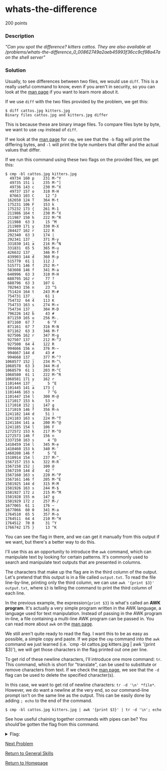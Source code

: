 # whats-the-difference
200 points

### Description
*"Can you spot the difference? kitters cattos. They are also available at /problems/whats-the-difference_0_00862749a2aeb45993f36cc9cf98a47a on the shell server"*

### Solution
Usually, to see differences between two files, we would use `diff`. This is a really useful command to know, even if you aren't in security, so you can look at
the [man page](https://man7.org/linux/man-pages/man1/diff.1.html) if you want to learn more about it. 

If we use `diff` with the two files provided by the problem, we get this:
```
$ diff cattos.jpg kitters.jpg 
Binary files cattos.jpg and kitters.jpg differ
```

This is because these are binary image files. To compare files byte by byte, we want to use `cmp` instead of `diff`. 

If we look at the [man page](https://man7.org/linux/man-pages/man1/cmp.1.html) for `cmp`, we see that the `-b` flag will print the differing bytes,
and `-l` will print the byte numbers that differ and the actual values that differ. 

If we run this command using these two flags on the provided files, we get this:
```
$ cmp -bl cattos.jpg kitters.jpg
  49734 160 p    231 M-^Y
  49735 151 i    235 M-^]
  49736 143 c    230 M-^X
  49737 157 o    310 M-H
  87663 103 C     12 ^J
 162650 124 T    364 M-t
 175231 106 F    153 k
 175232 173 {    261 M-1
 211986 164 t    230 M-^X
 211987 150 h    222 M-^R
 211988  63 3     15 ^M
 211989 171 y    330 M-X
 284427 162 r    122 R
 292340  63 3    174 |
 292341 137 _    371 M-y
 331830 141 a    216 M-^N
 331831  65 5    365 M-u
 426632 137 _    346 M-f
 439903 144 d    360 M-p
 515770  61 1    112 J
 515771 146 f    252 M-*
 583608 146 f    341 M-a
 640996  63 3    310 M-H
 688795 162 r     77 ?
 688796  63 3    107 G
 702943 156 n     23 ^S
 751424 164 t    243 M-#
 754731 137 _     61 1
 754732  64 4    113 K
 754733 163 s    274 M-<
 754734 137 _    304 M-D
 796226 142 b     43 #
 871159 165 u    256 M-.
 871160  67 7      6 ^F
 871161  67 7    316 M-N
 871162  63 3    346 M-f
 927506 162 r    347 M-g
 927507 137 _    212 M-^J
 927508  64 4    122 R
 994666 156 n    376 M-~
 994667 144 d     43 #
 994668 137 _    377 M-^?
1068577 152 j    234 M-^\
1068578  63 3    344 M-d
1068579  61 1    203 M-^C
1068580  61 1    222 M-^R
1068581 171 y    162 r
1101444 137 _      5 ^E
1101445 141 a    173 {
1101446 163 s      7 ^G
1101447 154 l    300 M-@
1171017 153 k     53 +
1171018 152 j    147 g
1171019 146 f    356 M-n
1241182 144 d     51 )
1241183 163 s    224 M-^T
1241184 141 a    200 M-^@
1241185 154 l    106 F
1272572 153 k    217 M-^O
1272573 146 f    156 n
1337150 163 s      4 ^D
1410459 154 l    345 M-e
1410460 153 k    340 M-`
1460208 146 f      5 ^E
1510914 154 l    237 M-^_
1567157 153 k    322 M-R
1567158 152 j    100 @
1567159 144 d     42 "
1567160 163 s    220 M-^P
1567161 146 f    205 M-^E
1581925 144 d    315 M-M
1581926 163 s    244 M-$
1581927 172 z    215 M-^M
1581928 155 m    147 g
1581929 172 z    257 M-/
1677065  61 1    176 ~
1677066  60 0    341 M-a
1764510  65 5    357 M-o
1764511  64 4    210 M-^H
1764512  70 8     31 ^Y
1766742 175 }     13 ^K
```

You can see the flag in there, and we can get it manually from this output if we want, but there's a better way to do this. 

I'll use this as an opportunity to introduce the `awk` command, which can manipulate text by looking for certain patterns. It's commonly used to search
and manipulate text outputs that are presented in columns.

The characters that make up the flag are in the third column of the output. Let's pretend that this output is in a file called `output.txt`. To read the file 
line-by-line, printing only the third column, we can use `awk '{print $3}' output.txt`, where `$3` is telling the command to print the third column of each line.

In the previous example, the expression`{print $3}` is what's called an **AWK program**. It's actually a very simple program written in the AWK language, a 
language used for text manipulation. Instead of passing in the AWK program in-line, a file containing a multi-line AWK program can be passed in. You can
read more about `awk` on the [man page](https://man7.org/linux/man-pages/man1/awk.1p.html).

We still aren't quite ready to read the flag. I want this to be as easy as possible, a simple copy and paste. If we pipe the `cmp` command into the `awk` command 
we just learned (i.e. `cmp -bl cattos.jpg kitters.jpg | awk '{print $3}'), we will get those characters in the flag printed out one per line.

To get rid of these newline characters, I'll introduce one more command: `tr`. This command, which is short for "translate", can be used to substitute or remove
characters from text. If we check the [man page](https://man7.org/linux/man-pages/man1/tr.1.html), we see that the `-d` flag can be used to delete the specified 
character(s).

In this case, we want to get rid of newline characters: `tr -d '\n' *file*`. However, we do want a newline at the very end, so our command-line prompt isn't on
the same line as the output. This can be easily done by adding `; echo` to the end of the command.
```
$ cmp -bl cattos.jpg kitters.jpg | awk '{print $3}' | tr -d '\n'; echo
```

See how useful chaining together commands with pipes can be? You should'be gotten the flag from this command.

<details>
  <summary>Flag:</summary>
  picoCTF{th3yr3_a5_d1ff3r3nt_4s_bu773r_4nd_j311y_aslkjfdsalkfslkflkjdsfdszmz10548}
</details>

[Next Problem](https://github.com/sdvickers98/picoCTF-2019-Walkthrough/blob/master/general_skills/%2312%20-%20plumbing.md)

[Return to General Skills](https://github.com/sdvickers98/picoCTF-2019-Walkthrough/blob/master/general_skills/%230%20-%20General%20Skills%20Homepage.md)

[Return to Homepage](https://github.com/sdvickers98/picoCTF-2019-Walkthrough)
